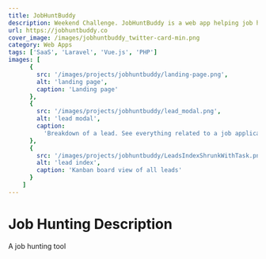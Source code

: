 ```yaml
---
title: JobHuntBuddy
description: Weekend Challenge. JobHuntBuddy is a web app helping job hunters manage the application process.
url: https://jobhuntbuddy.co
cover_image: /images/jobhuntbuddy_twitter-card-min.png
category: Web Apps
tags: ['SaaS', 'Laravel', 'Vue.js', 'PHP']
images: [
      {
        src: '/images/projects/jobhuntbuddy/landing-page.png',
        alt: 'landing page',
        caption: 'Landing page'
      },
      {
        src: '/images/projects/jobhuntbuddy/lead_modal.png',
        alt: 'lead modal',
        caption:
          'Breakdown of a lead. See everything related to a job application in one place.'
      },
      {
        src: '/images/projects/jobhuntbuddy/LeadsIndexShrunkWithTask.png',
        alt: 'lead index',
        caption: 'Kanban board view of all leads'
      }
    ]
---
```


# Job Hunting Description

A job hunting tool
